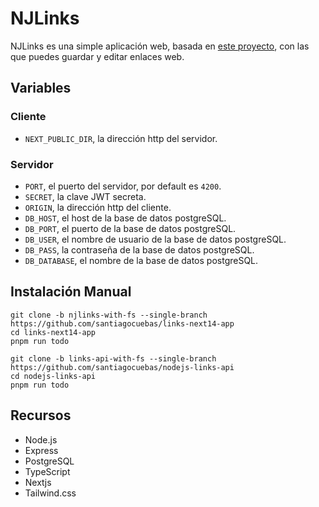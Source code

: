 # NJLinks
NJLinks es una simple aplicación web, basada en [este proyecto](https://github.com/fazt/nodejs-mysql-links), con las que puedes guardar y editar enlaces web.

## Variables
### Cliente
- `NEXT_PUBLIC_DIR`, la dirección http del servidor.
### Servidor
- `PORT`, el puerto del servidor, por default es `4200`.
- `SECRET`, la clave JWT secreta.
- `ORIGIN`, la dirección http del cliente.
- `DB_HOST`, el host de la base de datos postgreSQL.
- `DB_PORT`, el puerto de la base de datos postgreSQL.
- `DB_USER`, el nombre de usuario de la base de datos postgreSQL.
- `DB_PASS`, la contraseña de la base de datos postgreSQL.
- `DB_DATABASE`, el nombre de la base de datos postgreSQL.

## Instalación Manual
```
git clone -b njlinks-with-fs --single-branch https://github.com/santiagocuebas/links-next14-app
cd links-next14-app
pnpm run todo

git clone -b links-api-with-fs --single-branch https://github.com/santiagocuebas/nodejs-links-api 
cd nodejs-links-api 
pnpm run todo
```

## Recursos
- Node.js
- Express
- PostgreSQL
- TypeScript
- Nextjs
- Tailwind.css
